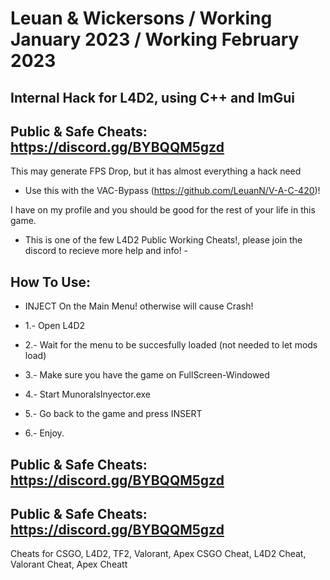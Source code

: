# Leuan & Wickersons / Working January 2023 / Working February 2023
Internal Hack for L4D2, using C++ and ImGui
 - 
Public & Safe Cheats: https://discord.gg/BYBQQM5gzd
 -
This may generate FPS Drop, but it has almost everything a hack need
 - Use this with the VAC-Bypass (https://github.com/LeuanN/V-A-C-420)! 
 
I have on my profile and you should be good for the rest of your life in this game.

 - This is one of the few L4D2 Public Working Cheats!, please join the discord to recieve more help and info! -


How To Use:
 - 
 -  INJECT On the Main Menu! otherwise will cause Crash!

 -  1.- Open L4D2

 -  2.- Wait for the menu to be succesfully loaded (not needed to let mods load)

 -  3.- Make sure you have the game on FullScreen-Windowed

 -  4.- Start MunoralsInyector.exe

 -  5.- Go back to the game and press INSERT

 -  6.- Enjoy.


Public & Safe Cheats: https://discord.gg/BYBQQM5gzd
 - 
Public & Safe Cheats: https://discord.gg/BYBQQM5gzd
 - 
Cheats for CSGO, L4D2, TF2, Valorant, Apex
CSGO Cheat, L4D2 Cheat, Valorant Cheat, Apex Cheatt
